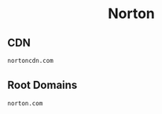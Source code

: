 


<h1 align="center">Norton</h1>  


## CDN


```html
nortoncdn.com
```  


## Root Domains


```html
norton.com
```  

<br>

